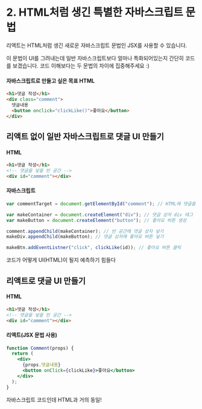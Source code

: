 # 2. HTML처럼 생긴 특별한 자바스크립트 문법

리액트는 HTML처럼 생긴 새로운 자바스크립트 문법인 JSX를 사용할 수 있습니다.

이 문법이 UI를 그려내는데 일반 자바스크립트보다 얼마나 특화되어있는지 간단히 코드를 보겠습니다. 코드 이해보다는 두 문법의 차이에 집중해주세요 :)

#### 자바스크립트로 만들고 싶은 목표 HTML

```html
<h1>댓글 작성</h1>
<div class="comment">
  댓글내용
  <button onclick="clickLike()">좋아요</button>
</div>
```

## 리액트 없이 일반 자바스크립트로 댓글 UI 만들기

#### HTML

```html
<h1>댓글 작성</h1>
<!-- 댓글을 넣을 빈 공간 -->
<div id="comment"></div>
```

#### 자바스크립트

```js
var commentTarget = document.getElementById("comment"); // HTML에 댓글을 박아넣을 빈 공간 찾기

var makeContainer = document.createElement("div"); // 댓글 상자 div 태그 생성
var makeButton = document.createElement("button"); // 좋아요 버튼 생성

comment.appendChild(makeContainer); // 빈 공간에 댓글 상자 넣기
makeDiv.appendChild(makeButton); // 댓글 상자에 좋아요 버튼 넣기

makeBtn.addEventListner("click", clickLike(id)); // 좋아요 버튼 클릭
```

코드가 어떻게 UI(HTML)이 될지 예측하기 힘들다

## 리액트로 댓글 UI 만들기

#### HTML

```html
<h1>댓글 작성</h1>
<!-- 댓글을 넣을 빈 공간 -->
<div id="comment"></div>
```

#### 리액트(JSX 문법 사용)

```jsx
function Comment(props) {
  return (
    <div>
      {props.댓글내용}
      <button onClick={clickLike}>좋아요</button>
    </div>
  );
}
```

자바스크립트 코드인데 HTML과 거의 동일!
